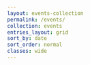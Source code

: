 ```yaml
---
layout: events-collection
permalink: /events/
collection: events
entries_layout: grid
sort_by: date
sort_order: normal
classes: wide
---
```

